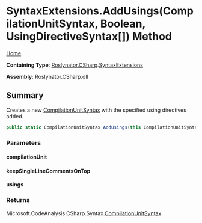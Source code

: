 <a name="_top"></a>

# SyntaxExtensions\.AddUsings\(CompilationUnitSyntax, Boolean, UsingDirectiveSyntax\[\]\) Method

[Home](../../../../README.md#_top)

**Containing Type**: [Roslynator.CSharp](../../README.md#_top)\.[SyntaxExtensions](../README.md#_top)

**Assembly**: Roslynator\.CSharp\.dll

## Summary

Creates a new [CompilationUnitSyntax](https://docs.microsoft.com/en-us/dotnet/api/microsoft.codeanalysis.csharp.syntax.compilationunitsyntax) with the specified using directives added\.

```csharp
public static CompilationUnitSyntax AddUsings(this CompilationUnitSyntax compilationUnit, bool keepSingleLineCommentsOnTop, params UsingDirectiveSyntax[] usings)
```

### Parameters

#### compilationUnit

#### keepSingleLineCommentsOnTop

#### usings

### Returns

Microsoft\.CodeAnalysis\.CSharp\.Syntax\.[CompilationUnitSyntax](https://docs.microsoft.com/en-us/dotnet/api/microsoft.codeanalysis.csharp.syntax.compilationunitsyntax)

